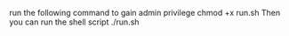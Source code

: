 run the following command to gain admin privilege 
chmod +x run.sh 
Then you can run the shell script
./run.sh